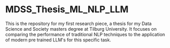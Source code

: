 # MDSS_Thesis_ML_NLP_LLM
This is the repository for my first research piece, a thesis for my Data Science and Society masters degree at Tilburg University. It focuses on comparing the performance of traditional NLP techniques to the application of modern pre trained LLM's for this specific task.
